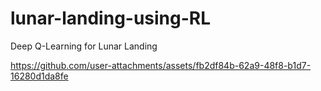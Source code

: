 # lunar-landing-using-RL
Deep Q-Learning for Lunar Landing 



https://github.com/user-attachments/assets/fb2df84b-62a9-48f8-b1d7-16280d1da8fe

